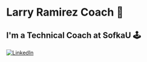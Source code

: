 # Larry Ramirez Coach 🐺 
## I'm a Technical Coach at SofkaU 🕹️

[![LinkedIn](https://img.shields.io/badge/LinkedIn-%230077B5.svg?logo=linkedin&logoColor=white)](https://linkedin.com/in/larry-ramirez) 


<!--
**larryramirezsofka/larryramirezsofka** is a ✨ _special_ ✨ repository because its `README.md` (this file) appears on your GitHub profile.

Here are some ideas to get you started:

- 🔭 I’m currently working on ...
- 🌱 I’m currently learning ...
- 👯 I’m looking to collaborate on ...
- 🤔 I’m looking for help with ...
- 💬 Ask me about ...
- 📫 How to reach me: ...
- 😄 Pronouns: ...
- ⚡ Fun fact: ...
-->

